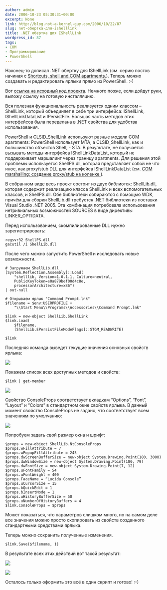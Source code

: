 ```yaml
---
author: admin
date: 2006-10-23 05:30:31+00:00
excerpt: None
link: http://blog.not-a-kernel-guy.com/2006/10/22/87
slug: net-обертка-для-ishelllink
title: .NET обертка для IShellLink
wordpress_id: 87
tags:
- COM
- Программирование
- PowerShell
---
```


Наконец-то дописал .NET обертку для IShellLink (см. серию постов начиная с [Shortcuts, shell and COM apartments.](http://blog.not-a-kernel-guy.com/2006/10/04/76)). Теперь можно создавать и редактировать ярлыки прямо из PowerShell. :-)

Вот [ссылка на исходный код проекта](/2006/10/ShellLink_src.zip). Немного позже, если дойдут руки, выложу ссылку на готовую инсталляцию. 

Вся полезная функциональность реализуется одним классом – ShellLink, который объединяет в себе три интерфейса: IShellLink, IShellLinkDataList и IPersistFile. Большая часть методов этих интерфейсов была переделана в .NET свойства для удобства использования.

PowerShell и CLSID_ShellLink используют разные модели COM apartments: PowerShell использует MTA, а CLSID_ShellLink, как и большинство объектов Shell, - STA. В результате, не получается вызывать методы интерфейса IShellLinkDataList, который не поддерживает маршалинг через границу apartments. Для решения этой проблемы используется ShellPS.dll, которая представляет собой не что иное, как proxy/stub DLL для интерфейса IShellLinkDataList (см. [COM marshalling: создание proxy/stub на коленке.](http://blog.not-a-kernel-guy.com/2006/10/11/82)).

В собранном виде весь проект состоит из двух библиотек: ShellLib.dll, которая содержит реализацию класса ShellLink и всех вспомогательных классов, и ShellPS.dll. Обе библиотеки собираются с помощью WDK, причём для сборки ShellLib.dll требуется .NET библиотеки из поставки Visual Studio .NET 2005. Эта комбинация потребовала использования нетривиальных возможностей SOURCES в виде директивы LINKER_OPTIDATA.

Перед использованием, скомпилированные DLL нужно зарегистрировать:

    regsvr32 ShellPS.dll
    gacutil /i ShellLib.dll

После чего можно запустить PowerShell и исследовать новые возможности. 

    # Загружаем ShellLib.dll
    [System.Reflection.Assembly]::Load(
        "shelllib, Version=1.0.1.1, Culture=neutral, 
        PublicKeyToken=e0a879bef00d4c8e, 
        processorArchitecture=x86")
    | out-null

    # Открываем ярлык "Command Prompt.lnk"
    $filename = $env:USERPROFILE + 
        "\\Start Menu\\Programs\\Accessories\\Command Prompt.lnk"

    $link = new-object ShellLib.ShellLink
    $link.Load(
        $filename, 
        [ShellLib.EPersistFileModeFlags]::STGM_READWRITE)

    $link

Последняя команда выведет текущие значения основных свойств ярлыка:

[![](/2006/10/ShellLink_values.thumbnail.png)](/2006/10/ShellLink_values.png)

Покажем список всех доступных методов и свойств:

    $link | get-member

[![](/2006/10/ShellLink_methods.thumbnail.png)](/2006/10/ShellLink_methods.png)

Свойство ConsoleProps соответствует вкладкам “Options”, “Font”, “Layout” и “Colors” в стандартном окне свойств ярлыка. В данный момент свойство ConsoleProps не задано, что соответствует всем значениям по умолчанию: 

[![](/2006/10/ShellLink_DefaultLayout.thumbnail.png)](/2006/10/ShellLink_DefaultLayout.png)

Попробуем задать свой размер окна и шрифт:

    $props = new-object ShellLib.NtConsoleProps
    $props.wFillAttribute = 7
    $props.wPopupFillAttribute = 245
    $props.dwScreenBufferSize = new-object System.Drawing.Point(180, 3000)
    $props.dwWindowSize = new-object System.Drawing.Point(180, 79)
    $props.dwFontSize = new-object System.Drawing.Point(7, 12)
    $props.uFontFamily = 54
    $props.uFontWeight = 400
    $props.FaceName = “Lucida Console”
    $props.uCursorSize = 15
    $props.bQuickEdit = 1
    $props.bInsertMode = 1
    $props.uHistoryBufferSize = 50
    $props.uNumberOfHistoryBuffers = 4
    $link.ConsoleProps = $props

Может показаться, что параметров слишком много, но на самом деле все значения можно просто скопировать из свойств созданного стандартными средствами ярлыка.

Теперь можно сохранить полученные изменения.

    $link.Save($filename, 1)

В результате всех этих действий вот такой результат:

[![](/2006/10/ShellLink_NewLayout.thumbnail.png)](/2006/10/ShellLink_NewLayout.png)

[![](/2006/10/ShellLink_NewFont.thumbnail.png)](/2006/10/ShellLink_NewFont.png)

Осталось только оформить это всё в один скрипт и готово! :-)
